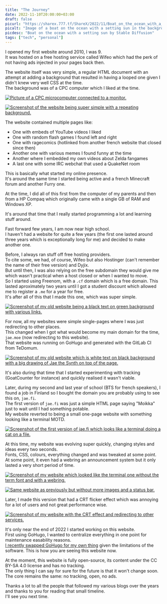 ```yaml
---
title: "The Journey"
date: 2022-11-10T20:00:00+03:00
draft: false
picurl: "https://sharex.777.tf/ShareX/2022/11/Boat_on_the_ocean_with_a_setting_sun_Seed-620530_Steps-45_Guidance-12.png"
picalt: "Image of a boat on the ocean with a setting sun in the background."
picdesc: "Boat on the ocean with a setting sun by Stable Diffusion"
tags: ["tech", "personal"]
---
```


I opened my first website around 2010, I was 9.  
It was hosted on a free hosting service called Wifeo which had the perk of not having ads injected in your pages back then.

The website itself was very simple, a regular HTML document with an attempt at adding a background that resulted in having a looped one given I didn't knew very well CSS at the time.  
The background was of a CPC computer which I liked at the time.

[![Picture of a CPC microcomputer connected to a monitor.](https://sharex.777.tf/ShareX/2022/11/index.jpeg)](https://sharex.777.tf/ShareX/2022/11/index.jpeg)

[![Screenshot of the website being super simple with a repeating background.](https://sharex.777.tf/ShareX/2022/11/firefox_Ay3V76ZwJw.png)](https://sharex.777.tf/ShareX/2022/11/firefox_Ay3V76ZwJw.png)

The website contained multiple pages like:

- One with embeds of YouTube videos I liked
- One with random flash games I found left and right
- One with ragecomics (hotlinked from another french website that closed since then)
- Another one with various memes I found funny at the time
- Another where I embedded my own videos about Zelda fangames
- A last one with some IRC webchat that used a QuakeNet room

This is basically what started my online presence.  
It's around the same time I started being active and a french Minecraft forum and another Furry one.

At the time, I did all of this first from the computer of my parents and then from a HP Compaq which originally came with a single GB of RAM and Windows XP.

It's around that time that I really started programming a lot and learning stuff around.

Fast forward few years, I am now near high school.  
I haven't had a website for quite a few years (the first one lasted around three years which is exceptionally long for me) and decided to make another one.

Before, I always ran stuff off free hosting providers.  
To cite some, we had, of course, Wifeo but also Hostinger (can't remember the name of their free version) and Dyjix.  
But until then, I was also relying on the free subdomain they would give me which wasn't practical when a host closed or when I wanted to move.  
So I started using Freenom, with a `.cf` domain which is a free domain. This lasted aproximately two years until I got a student discount which allowed me to register a `.me` for a year for free.  
It's after all of this that I made this one, which was super simple.

[![Screenshot of my old website being a black text on green background with various links.](https://sharex.777.tf/ShareX/2022/11/firefox_6u3LiVWUQv.png)](https://sharex.777.tf/ShareX/2022/11/firefox_6u3LiVWUQv.png)

For now, all my websites were simple single-pages where I was just redirecting to other places.  
This changed when I got what would become my main domain for the time, `jae.moe` (now redirecting to this website).  
That website was running on GoHugo and generated with the GitLab CI from TeDomum.

[![Screenshot of my old website which is white text on black background with a big drawing of Jae the Synth on top of the page.](https://sharex.777.tf/ShareX/2022/11/firefox_PjAI0gCeVl.png)](https://sharex.777.tf/ShareX/2022/11/firefox_PjAI0gCeVl.png)

It's also during that time that I started experimenting with tracking (GoatCounter for instance) and quickly realised it wasn't viable.

Later, during my second and last year of school (BTS for french speakers), I found a job in Finland so I bought the domain you are probably using to see this on, `jae.fi`.  
The first version of `jae.fi` was just a simple HTML page saying "Moikka" just to wait until I had something potable.  
My website reverted to being a small one-page website with something looking like a terminal MOTD.

[![Screenshot of the first version of jae.fi which looks like a terminal doing a cat on a file.](https://sharex.777.tf/ShareX/2022/11/firefox_czCdYOxZo1.png)](https://sharex.777.tf/ShareX/2022/11/firefox_czCdYOxZo1.png)

At this time, my website was evolving super quickly, changing styles and ideas every two seconds.  
Fonts, CSS, colours, everything changed and was tweaked at some point.  
At some point, it even had a webring an announcement system but it only lasted a very short period of time.

[![Screenshot of my website which looked like the terminal one without the term font and with a webring.](https://sharex.777.tf/ShareX/2022/11/firefox_CJD95shrNm.png)](https://sharex.777.tf/ShareX/2022/11/firefox_CJD95shrNm.png)

[![Same website as previously but without more images and a status bar.](https://sharex.777.tf/ShareX/2022/11/firefox_ZnuDYREvsV.png)](https://sharex.777.tf/ShareX/2022/11/firefox_ZnuDYREvsV.png)

Later, I made this version that had a CRT flicker effect which was annoying for a lot of users and not great performance wise.

[![Screenshot of my website with the CRT effect and redirecting to other services.](https://sharex.777.tf/ShareX/2022/11/firefox_KpkvFVMWMO.png)](https://sharex.777.tf/ShareX/2022/11/firefox_KpkvFVMWMO.png)

It's only near the end of 2022 I started working on this website.  
First using GoHugo, I wanted to centralize everything in one point for maintenance easability reasons.  
[I recently swapped GoHugo for my own thing](/blog/2022/10/21/announcing-overengine/) given the limitations of the software. This is how you are seeing this website now.

At the moment, this website is fully open-source, its content under the CC BY-SA 4.0 license and has no tracking.  
The only thing I can say for sure for the future is that it won't change soon.  
The core remains the same: no tracking, open, no ads.

Thanks a lot to all the people that followed my various blogs over the years and thanks to you for reading that small timeline.  
I'll see you next time.
